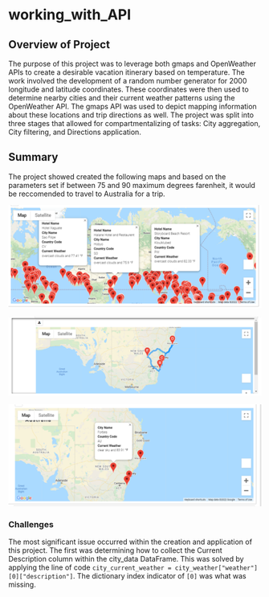 # working_with_API

## Overview of Project
The purpose of this project was to leverage both gmaps and OpenWeather APIs to create a desirable vacation itinerary based on temperature. The work involved the development of a random number generator for 2000 longitude and latitude coordinates. These coordinates were then used to determine nearby cities and their current weather patterns using the OpenWeather API. The gmaps API was used to depict mapping information about these locations and trip directions as well. The project was split into three stages that allowed for compartmentalizing of tasks: City aggregation, City filtering, and Directions application.

## Summary

The project showed created the following maps and based on the parameters set if between 75 and 90 maximum degrees farenheit, it would be reccomended to travel to Australia for a trip.

![Temperate map](https://github.com/drewabramo12/working_with_API/blob/main/Vacation_Search/WeatherPy_vacation_map.PNG)

![Temperate map](https://github.com/drewabramo12/working_with_API/blob/main/Vacation_Itinerary/WeatherPy_travel_map.PNG)

![Temperate map](https://github.com/drewabramo12/working_with_API/blob/main/Vacation_Itinerary/WeatherPy_travel_map_markers.PNG)

### Challenges
The most significant issue occurred within the creation and application of this project. The first was determining how to collect the Current Description column within the city_data DataFrame. This was solved by applying the line of code `city_current_weather = city_weather["weather"][0]["description"]`. The dictionary index indicator of `[0]` was what was missing. 